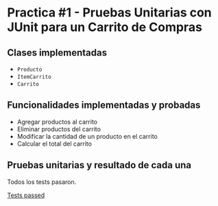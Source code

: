 # Practica #1 - Pruebas Unitarias con JUnit para un Carrito de Compras
## Clases implementadas
- `Producto`
- `ItemCarrito`
- `Carrito`

## Funcionalidades implementadas y probadas
- Agregar productos al carrito
- Eliminar productos del carrito
- Modificar la cantidad de un producto en el carrito
- Calcular el total del carrito

## Pruebas unitarias y resultado de cada una
Todos los tests pasaron.

[Tests passed](images/tests_passed.png)

